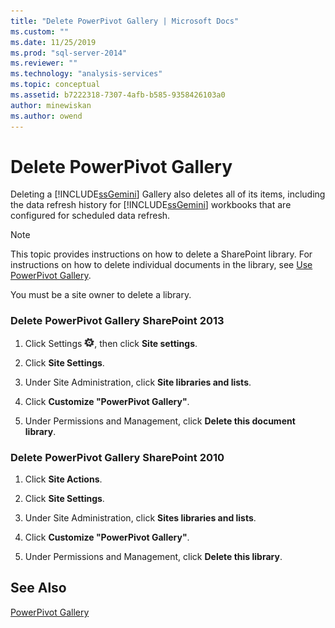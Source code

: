 ```yaml
---
title: "Delete PowerPivot Gallery | Microsoft Docs"
ms.custom: ""
ms.date: 11/25/2019
ms.prod: "sql-server-2014"
ms.reviewer: ""
ms.technology: "analysis-services"
ms.topic: conceptual
ms.assetid: b7222318-7307-4afb-b585-9358426103a0
author: minewiskan
ms.author: owend
---
```

# Delete PowerPivot Gallery
  Deleting a [!INCLUDE[ssGemini](../../includes/ssgemini-md.md)] Gallery also deletes all of its items, including the data refresh history for [!INCLUDE[ssGemini](../../includes/ssgemini-md.md)] workbooks that are configured for scheduled data refresh.

> [!NOTE]
>  This topic provides instructions on how to delete a SharePoint library. For instructions on how to delete individual documents in the library, see [Use PowerPivot Gallery](use-power-pivot-gallery.md).

 You must be a site owner to delete a library.

### Delete PowerPivot Gallery SharePoint 2013

1.  Click Settings ![SharePoint Settings](../media/as-sharepoint2013-settings-gear.gif "SharePoint Settings"), then click **Site settings**.

2.  Click **Site Settings**.

3.  Under Site Administration, click **Site libraries and lists**.

4.  Click **Customize "PowerPivot Gallery"**.

5.  Under Permissions and Management, click **Delete this document library**.

### Delete PowerPivot Gallery SharePoint 2010

1.  Click **Site Actions**.

2.  Click **Site Settings**.

3.  Under Site Administration, click **Sites libraries and lists**.

4.  Click **Customize "PowerPivot Gallery"**.

5.  Under Permissions and Management, click **Delete this library**.

## See Also
 [PowerPivot Gallery](../../index.yml)


